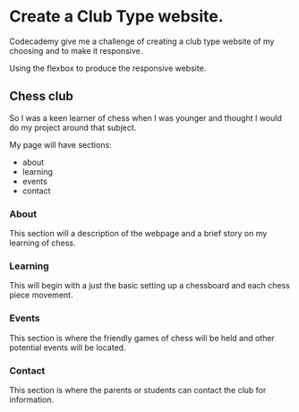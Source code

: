 # Create a Club Type website.

Codecademy give me a challenge of creating a club type website of my choosing and to make it responsive.

Using the flexbox to produce the responsive website.

## Chess club

So I was a keen learner of chess when I was younger and thought I would do my project around that subject.

My page will have sections:

* about
* learning
* events
* contact

### About

This section will a description of the webpage and a brief story on my learning of chess.

### Learning

This will begin with a just the basic setting up a chessboard and each chess piece movement.

### Events

This section is where the friendly games of chess will be held and other potential events will be located.

### Contact

This section is where the parents or students can contact the club for information.